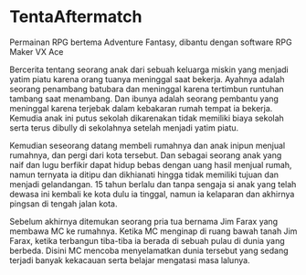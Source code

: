 # TentaAftermatch
Permainan RPG bertema Adventure Fantasy, dibantu dengan software RPG Maker VX Ace

Bercerita tentang seorang anak dari sebuah keluarga miskin yang menjadi yatim piatu karena orang tuanya meninggal saat bekerja. Ayahnya adalah seorang penambang batubara dan meninggal karena tertimbun runtuhan tambang saat menambang. Dan ibunya adalah seorang pembantu yang meninggal karena terjebak dalam kebakaran rumah tempat ia bekerja. Kemudia anak ini putus sekolah dikarenakan tidak memiliki biaya sekolah serta terus dibully di sekolahnya setelah menjadi yatim piatu. 

Kemudian seseorang datang membeli rumahnya dan anak inipun menjual rumahnya, dan pergi dari kota tersebut. Dan sebagai seorang anak yang naif dan lugu berfikir dapat hidup bebas dengan uang hasil menjual rumah, namun ternyata ia ditipu dan dikhianati hingga tidak memiliki tujuan dan menjadi gelandangan. 15 tahun berlalu dan tanpa sengaja si anak yang telah dewasa ini kembali ke kota dulu ia tinggal, namun ia kelaparan dan akhirnya pingsan di tengah jalan kota. 

Sebelum akhirnya ditemukan seorang pria tua bernama Jim Farax yang membawa MC ke rumahnya. Ketika MC menginap di ruang bawah tanah Jim Farax, ketika terbangun tiba-tiba ia berada di sebuah pulau di dunia yang berbeda. Disini MC mencoba menyelamatkan dunia tersebut yang sedang terjadi banyak kekacauan serta belajar mengatasi masa lalunya.

